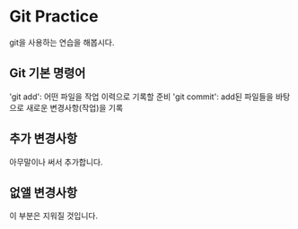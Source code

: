 #  Git Practice

git을 사용하는 연습을 해봅시다.

## Git 기본 명령어

'git add': 어떤 파일을 작업 이력으로 기록할 준비
'git commit': add된 파일들을 바탕으로 새로운 변경사항(작업)을 기록

## 추가 변경사항

아무말이나 써서 추가합니다.

## 없앨 변경사항

이 부분은 지워질 것입니다.